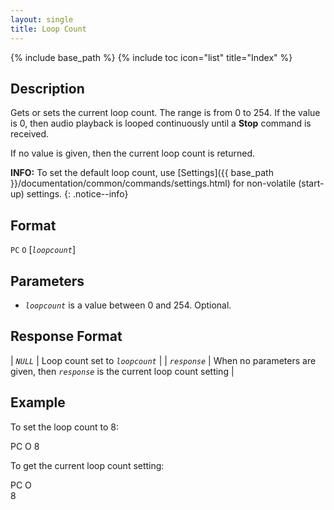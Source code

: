 ```yaml
---
layout: single
title: Loop Count
---
```

{% include base_path %}
{% include toc icon="list" title="Index" %}

## Description

Gets or sets the current loop count.  The range is from 0 to 254.  If the value is 0, then audio playback is looped continuously until a **Stop** command is received.

If no value is given, then the current loop count is returned.

**INFO:** To set the default loop count, use [Settings]({{ base_path }}/documentation/common/commands/settings.html) for non-volatile (start-up) settings.
{: .notice--info}

## Format

`PC` `O` [*`loopcount`*]

## Parameters

* *`loopcount`* is a value between 0 and 254.  Optional.

## Response Format

| *`NULL`* | Loop count set to *`loopcount`* |
| *`response`* | When no parameters are given, then *`response`* is the current loop count setting |

## Example

To set the loop count to 8:

<div class="wrap wrap_example wrap_monospace">
<div class="wrap wrap_host_command">PC O 8</div>
</div>

To get the current loop count setting:

<div class="wrap wrap_example wrap_monospace">
<div class="wrap wrap_host_command">PC O</div>
<div class="wrap wrap_response">8</div>
</div>

